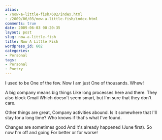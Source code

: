 ```yaml
---
alias:
- /now-a-little-fish/602/index.html
- /2009/06/03/now-a-little-fish/index.html
comments: true
date: 2009-06-03 00:20:35
layout: post
slug: now-a-little-fish
title: Now A Little Fish
wordpress_id: 602
categories:
- Personal
tags:
- Personal
- Poetry
---
```


I used to be
One of the few.
Now I am just
One of thousands.  Whew!

A big company means big things
Like long processes here and there.
They also block Gmail
Which doesn't seem smart, but I'm sure that they don't care.

Other things are great,
Company activities abound.
Is it somewhere that I'll stay for a long time?
Who knows if that's what I've found.

Changes are sometimes good
And it's already happened (June first).
So now I'm off and going
For better or for worse!
